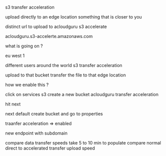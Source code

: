 s3 transfer acceleration 

upload directly to an edge location something that is closer to you 

distinct url to upload to acloudguru s3 accelerate 

acloudguru.s3-accelerte.amazonaws.com

what is going on ?

eu west 1

different users around the world 
s3 transfer acceleration 

upload to that bucket transfer the file to that edge location 

how we enable this ?

click on services s3 
create a new bucket 
acloudguru transfer acceleration 

hit next 

next 
default 
create bucket and go to properties 

traanfer acceleration => enabled  

new endpoint with subdomain

compare data transfer speeds 
take 5 to 10 min to populate 
compare normal direct to accelerated transfer upload speed 


